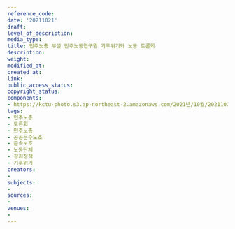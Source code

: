 ```yaml
---
reference_code: 
date: '20211021'
draft: 
level_of_description: 
media_type: 
title: 민주노총 부설 민주노동연구원 기후위기와 노동 토론회
description: 
weight: 
modified_at: 
created_at: 
link: 
public_access_status: 
copyright_status: 
components:
- https://kctu-photo.s3.ap-northeast-2.amazonaws.com/2021년/10월/20211021-민주노총+부설+민주노동연구원+기후위기와+노동+토론회_민주노총_토론회_민주노총_공공운수노조_금속노조_노동단체_정치정책_기후위기/_1D20050.jpg
tags:
- 민주노총
- 토론회
- 민주노총
- 공공운수노조
- 금속노조
- 노동단체
- 정치정책
- 기후위기
creators:
- 
subjects:
- 
sources:
- 
venues:
- 
---
```

